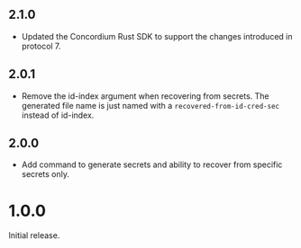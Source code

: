 ## 2.1.0
- Updated the Concordium Rust SDK to support the changes introduced in protocol 7.

## 2.0.1

- Remove the id-index argument when recovering from secrets. The generated file
  name is just named with a `recovered-from-id-cred-sec` instead of id-index.

## 2.0.0

- Add command to generate secrets and ability to recover from specific secrets only.

# 1.0.0

Initial release.
